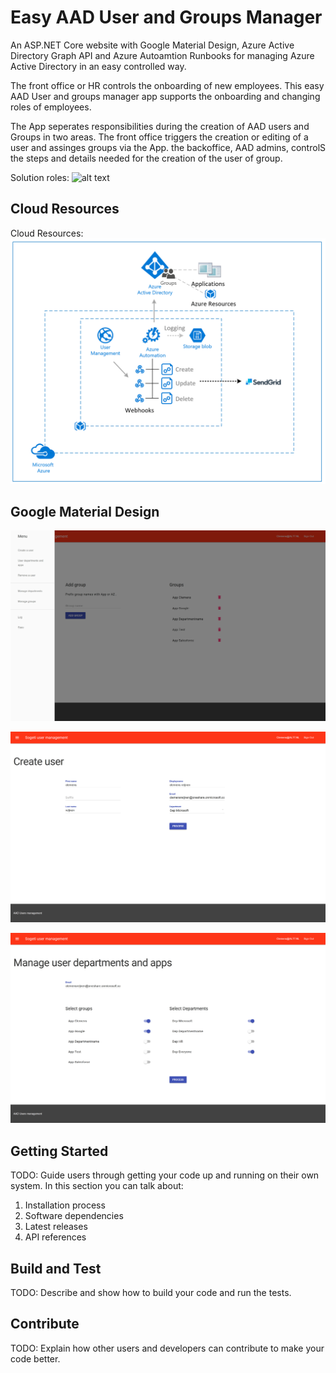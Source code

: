 # Easy AAD User and Groups Manager

An ASP.NET Core website with Google Material Design, Azure Active Directory Graph API and Azure Autoamtion Runbooks for managing Azure Active Directory in an easy controlled way. 

The front office or HR controls the onboarding of new employees. This easy AAD User and groups manager app supports the onboarding and changing roles of employees.

The App seperates responsibilities during the creation of AAD users and Groups in two areas. The front office triggers the creation or editing of a user and assinges groups via the App. the backoffice, AAD admins, controlS the steps and details needed for the creation of the user of group.

Solution roles:
![alt text](/Docs/Images/Resps.png "Solution")

## Cloud Resources

Cloud Resources:
![alt text](/Docs/Images/Solution.png "Cloud resources")

## Google Material Design

![alt text](/Docs/Images/gmd-menu.png "Solution")

![alt text](/Docs/Images/gmd-newuser.png "Solution")

![alt text](/Docs/Images/gmd-editgroups.png "Solution")

## Getting Started

TODO: Guide users through getting your code up and running on their own system. In this section you can talk about:

1.	Installation process
2.	Software dependencies
3.	Latest releases
4.	API references

## Build and Test

TODO: Describe and show how to build your code and run the tests. 

## Contribute

TODO: Explain how other users and developers can contribute to make your code better. 
